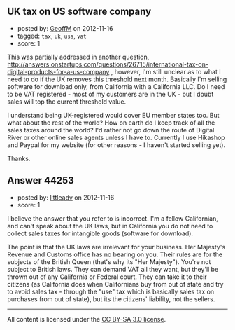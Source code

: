 ## UK tax on US software company

- posted by: [GeoffM](https://stackexchange.com/users/-1/21625-geoffm) on 2012-11-16
- tagged: `tax`, `uk`, `usa`, `vat`
- score: 1

This was partially addressed in another question, http://answers.onstartups.com/questions/26715/international-tax-on-digital-products-for-a-us-company , however, I'm still unclear as to what I need to do if the UK removes this threshold next month. Basically I'm selling software for download only, from California with a California LLC. Do I need to be VAT registered - most of my customers are in the UK - but I doubt sales will top the current threshold value.

I understand being UK-registered would cover EU member states too. But what about the rest of the world? How on earth do I keep track of all the sales taxes around the world? I'd rather not go down the route of Digital River or other online sales agents unless I have to. Currently I use Hikashop and Paypal for my website (for other reasons - I haven't started selling yet).

Thanks.


## Answer 44253

- posted by: [littleadv](https://stackexchange.com/users/-1/13808-littleadv) on 2012-11-16
- score: 1

I believe the answer that you refer to is incorrect. I'm a fellow Californian, and can't speak about the UK laws, but in California you do not need to collect sales taxes for intangible goods (software for download).

The point is that the UK laws are irrelevant for your business. Her Majesty's Revenue and Customs office has no bearing on you. Their rules are for the subjects of the British Queen (that's why its "Her Majesty"). You're not subject to British laws. They can demand VAT all they want, but they'll be thrown out of any California or Federal court. They can take it to their citizens (as California does when Californians buy from out of state and try to avoid sales tax - through the "use" tax which is basically sales tax on purchases from out of state), but its the citizens' liability, not the sellers.



---

All content is licensed under the [CC BY-SA 3.0 license](https://creativecommons.org/licenses/by-sa/3.0/).
